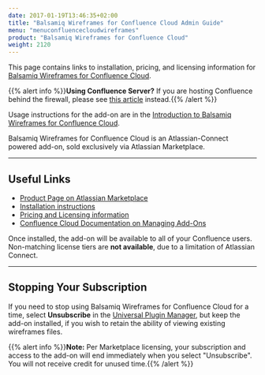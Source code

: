 ```yaml
---
date: 2017-01-19T13:46:35+02:00
title: "Balsamiq Wireframes for Confluence Cloud Admin Guide"
menu: "menuconfluencecloudwireframes"
product: "Balsamiq Wireframes for Confluence Cloud"
weight: 2120
---
```


This page contains links to installation, pricing, and licensing information for [Balsamiq Wireframes for Confluence Cloud](https://marketplace.atlassian.com/apps/1213404/balsamiq-wireframes-for-confluence-cloud).

{{% alert info %}}**Using Confluence Server?** If you are hosting Confluence behind the firewall, please see [this article](/confluence/server/wireframes/admin-guide/) instead.{{% /alert %}}

Usage instructions for the add-on are in the [Introduction to Balsamiq Wireframes for Confluence Cloud](../intro/).

Balsamiq Wireframes for Confluence Cloud is an Atlassian-Connect powered add-on, sold exclusively via Atlassian Marketplace.

* * *

## Useful Links

* [Product Page on Atlassian Marketplace](https://marketplace.atlassian.com/apps/1213404/balsamiq-wireframes-for-confluence-cloud)
* [Installation instructions](https://marketplace.atlassian.com/plugins/com.balsamiq.mockups.confluence/cloud/installation)
* [Pricing and Licensing information](https://marketplace.atlassian.com/plugins/com.balsamiq.mockups.confluence/cloud/pricing)
* [Confluence Cloud Documentation on Managing Add-Ons](https://confluence.atlassian.com/confcloud/managing-add-ons-or-plugins-724766519.html)

Once installed, the add-on will be available to all of your Confluence users. Non-matching license tiers are **not available**, due to a limitation of Atlassian Connect.

* * *

## Stopping Your Subscription

If you need to stop using Balsamiq Wireframes for Confluence Cloud for a time, select **Unsubscribe** in the [Universal Plugin Manager](https://confluence.atlassian.com/confcloud/managing-add-ons-or-plugins-724766519.html), but keep the add-on installed, if you wish to retain the ability of viewing existing wireframes files.

{{% alert info %}}**Note:** Per Marketplace licensing, your subscription and access to the add-on will end immediately when you select "Unsubscribe". You will not receive credit for unused time.{{% /alert %}}
